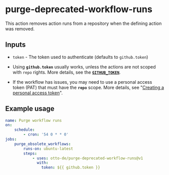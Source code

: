 # purge-deprecated-workflow-runs

This action removes action runs from a repository when the defining action
was removed.

## Inputs

- `token` - The token used to authenticate (defaults to `github.token`)

- Using **`github.token`** usually works, unless the actions are not scoped with `repo` rights. More details, see the [**`GITHUB_TOKEN`**](https://docs.github.com/en/free-pro-team@latest/actions/reference/authentication-in-a-workflow).
- If the workflow has issues, you may need to use a personal access token (PAT) that must have the **`repo`** scope. More details, see "[Creating a personal access token](https://docs.github.com/en/free-pro-team@latest/github/authenticating-to-github/creating-a-personal-access-token)".

## Example usage

```yaml
name: Purge workflow runs
on:
    schedule:
        - cron: '54 0 * * 0'
jobs:
    purge_obsolete_workflows:
        runs-on: ubuntu-latest
        steps:
            - uses: otto-de/purge-deprecated-workflow-runs@v1
              with:
                token: ${{ github.token }}
```
